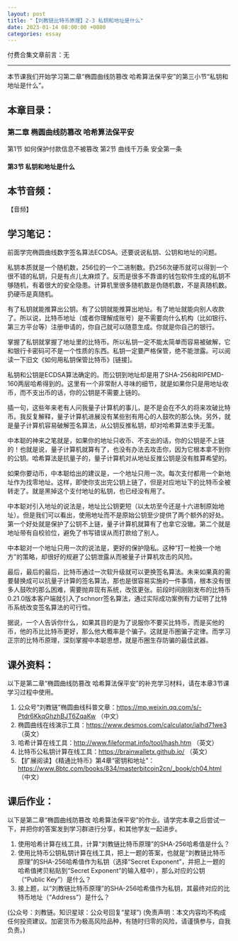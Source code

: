 ```yaml
---
layout: post
title: "【刘教链比特币原理】2-3 私钥和地址是什么"
date: 2023-01-14 08:00:00 +0800
categories: essay
---
```


付费合集文章前言：无

---

本节课我们开始学习第二章“椭圆曲线防篡改 哈希算法保平安”的第三小节“私钥和地址是什么”。

## 本章目录：

### 第二章 椭圆曲线防篡改 哈希算法保平安
第1节 如何保护付款信息不被篡改
第2节 曲线千万条 安全第一条
#### 第3节 私钥和地址是什么

## 本节音频：

【音频】

## 学习笔记：

前面学完椭圆曲线数字签名算法ECDSA。还要说说私钥、公钥和地址的问题。

私钥本质就是一个随机数，256位的一个二进制数。扔256次硬币就可以得到一个很不错的私钥，只是有点儿太麻烦了。反而是很多不靠谱的钱包软件生成的私钥不够随机，有着很大的安全隐患。计算机里很多随机数是伪随机数，不是真随机数。扔硬币是真随机。

有了私钥就能推算出公钥。有了公钥就能推算出地址。有了地址就能向别人收款了。所以说，比特币地址（或者你理解成账号）是不需要向什么机构（比如银行、第三方平台等）注册申请的，你自己就可以随意生成。你就是你自己的银行。

掌握了私钥就掌握了地址里的比特币。所以私钥一定不能太简单而容易被破解，它和银行卡密码可不是一个性质的东西。私钥一定要严格保管，绝不能泄露。可以阅读一下旧文《如何用私钥保管比特币》[链接]。

私钥和公钥是ECDSA算法确定的。而公钥到地址却是用了SHA-256和RIPEMD-160两层哈希得到的。这里有一个非常耐人寻味的细节，就是如果你只是用地址收币，而不支出币的话，你的公钥是不需要上链的。

插一句，这些年来老有人问我量子计算机的事儿，是不是会在不久的将来攻破比特币。我反复解释，量子计算机进展没有某些别有用心的人鼓吹的那么快。另外，就是量子计算机容易破解签名算法，从公钥反推私钥，却对哈希算法束手无策。

中本聪的神来之笔就是，如果你的地址只收币、不支出的话，你的公钥是不上链的！也就是说，量子计算机就算有了，也没有办法去攻击你，因为它根本拿不到你的公钥。哈希算法是抗量子的，量子计算机对从地址反推公钥是没有胜算希望的。

如果你要动币，中本聪给出的建议是，一个地址只用一次。每次支付都用一个新地址作为找零地址。这样，即使你支出完公钥上链了，但是对应地址下的比特币全被转走了。就是黑掉这个支付地址的私钥，也已经没有用了。

中本聪对引入地址的说法是，地址比公钥更短（以太坊至今还是十六进制原始地址）。但是我们可以看出，使用地址而不是原始公钥至少提供了两个额外的好处。第一个好处就是保护了公钥不上链，量子计算机就算有了也拿它没辙。第二个就是地址带有自校验位，避免了书写错误从而打款给了别人。

中本聪对一个地址只用一次的说法是，更好的保护隐私。这种“打一枪换一个地方”的策略，却很好的规避了公钥泄露从而被量子计算机攻击的风险。

最后，最后的最后，比特币通过一次软升级就可以更换签名算法。未来如果真的需要替换成可以抗量子计算的签名算法，那也是很容易实施的一件事情，根本没有很多人鼓吹的那么困难，需要抛弃现有系统，改弦更张。前段时间刚刚发布的比特币0.21.0版本客户端就引入了schnorr签名算法，通过实际成功案例有力证明了比特币系统改变签名算法的可行性。

据说，一个人告诉你什么，如果其目的是为了说服你不要买比特币，而是买他的币，他的币比比特币更好，那么他大概率是个骗子。这就是币圈骗子定律。而学习正宗的比特币原理，深刻掌握中本聪思想，就是币圈生存防骗的最佳武器。

## 课外资料：

以下是第二章“椭圆曲线防篡改 哈希算法保平安”的补充学习材料，请在本章3节课学习过程中使用。

1. 公众号“刘教链”椭圆曲线科普文章：https://mp.weixin.qq.com/s/-Ptdr6KkqGhzhBJT6ZqaKw （中文）
2. 椭圆曲线在线演示工具：https://www.desmos.com/calculator/ialhd71we3 （英文）
3. 哈希计算在线工具：http://www.fileformat.info/tool/hash.htm （英文）
4. 比特币公私钥计算在线工具：https://brainwalletx.github.io/ （英文）
5. 【扩展阅读】《精通比特币》第4章“密钥和地址”：https://www.8btc.com/books/834/masterbitcoin2cn/_book/ch04.html （中文）

## 课后作业：

以下是第二章“椭圆曲线防篡改 哈希算法保平安”的作业。请学完本章之后尝试一下，并把你的答案发到学习群进行分享，和其他学友一起进步。

1. 使用哈希计算在线工具，计算“刘教链比特币原理”的SHA-256哈希值是什么？
2. 使用比特币公钥私钥计算在线工具，把上一题的答案，也就是“刘教链比特币原理”的SHA-256哈希值作为私钥（选择“Secret Exponent”，并把上一题的哈希值拷贝粘贴到“Secret Exponent”的输入框中），那么对应的公钥（“Public Key”）是什么？
3. 接上题，以“刘教链比特币原理”的SHA-256哈希值作为私钥，其最终对应的比特币地址（“Address”）是什么？

(公众号：刘教链。知识星球：公众号回复“星球”)
(免责声明：本文内容均不构成任何投资建议。加密货币为极高风险品种，有随时归零的风险，请谨慎参与，自我负责。)

